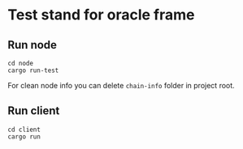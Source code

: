 # Test stand for oracle frame

## Run node

```console
cd node
cargo run-test
```
For clean node info you can delete `chain-info` folder in project root.

## Run client
```console
cd client
cargo run
```

